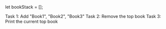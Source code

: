 let bookStack = [];

Task 1: Add "Book1", "Book2", "Book3"
Task 2: Remove the top book
Task 3: Print the current top book
